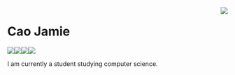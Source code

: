 <a href="#">
<img align="right" src="https://github-readme-stats.vercel.app/api?username=caojamie&show_icons=true&hide_border=true&theme=graywhite&hide&include_all_commits=true&count_private=true">
</a>

# Cao Jamie

<img src="https://img.shields.io/badge/c%20-%2300599C.svg?&style=for-the-badge&logo=c&logoColor=white"/><img src="https://img.shields.io/badge/python%20-%2314354C.svg?&style=for-the-badge&logo=python&logoColor=white"/><img src="https://img.shields.io/badge/java-%23ED8B00.svg?&style=for-the-badge&logo=java&logoColor=white"/><img src="https://img.shields.io/badge/-OCaml-e5cd0c?style=for-the-badge&logo=OCaml&logoColor=000"/>


I am currently a student studying computer science.
